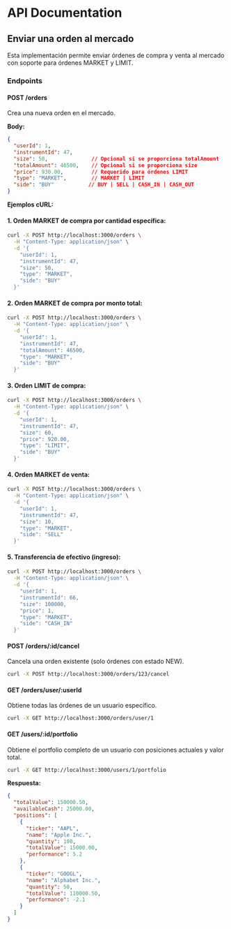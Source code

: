# API Documentation

## Enviar una orden al mercado

Esta implementación permite enviar órdenes de compra y venta al mercado con soporte para órdenes MARKET y LIMIT.

### Endpoints

#### POST /orders
Crea una nueva orden en el mercado.

**Body:**
```json
{
  "userId": 1,
  "instrumentId": 47,
  "size": 50,              // Opcional si se proporciona totalAmount
  "totalAmount": 46500,    // Opcional si se proporciona size
  "price": 930.00,         // Requerido para órdenes LIMIT
  "type": "MARKET",        // MARKET | LIMIT
  "side": "BUY"           // BUY | SELL | CASH_IN | CASH_OUT
}
```

**Ejemplos cURL:**

#### 1. **Orden MARKET de compra por cantidad específica:**
```bash
curl -X POST http://localhost:3000/orders \
  -H "Content-Type: application/json" \
  -d '{
    "userId": 1,
    "instrumentId": 47,
    "size": 50,
    "type": "MARKET",
    "side": "BUY"
  }'
```

#### 2. **Orden MARKET de compra por monto total:**
```bash
curl -X POST http://localhost:3000/orders \
  -H "Content-Type: application/json" \
  -d '{
    "userId": 1,
    "instrumentId": 47,
    "totalAmount": 46500,
    "type": "MARKET",
    "side": "BUY"
  }'
```

#### 3. **Orden LIMIT de compra:**
```bash
curl -X POST http://localhost:3000/orders \
  -H "Content-Type: application/json" \
  -d '{
    "userId": 1,
    "instrumentId": 47,
    "size": 60,
    "price": 920.00,
    "type": "LIMIT",
    "side": "BUY"
  }'
```

#### 4. **Orden MARKET de venta:**
```bash
curl -X POST http://localhost:3000/orders \
  -H "Content-Type: application/json" \
  -d '{
    "userId": 1,
    "instrumentId": 47,
    "size": 10,
    "type": "MARKET",
    "side": "SELL"
  }'
```

#### 5. **Transferencia de efectivo (ingreso):**
```bash
curl -X POST http://localhost:3000/orders \
  -H "Content-Type: application/json" \
  -d '{
    "userId": 1,
    "instrumentId": 66,
    "size": 100000,
    "price": 1,
    "type": "MARKET",
    "side": "CASH_IN"
  }'
```

#### POST /orders/:id/cancel
Cancela una orden existente (solo órdenes con estado NEW).

```bash
curl -X POST http://localhost:3000/orders/123/cancel
```

#### GET /orders/user/:userId
Obtiene todas las órdenes de un usuario específico.

```bash
curl -X GET http://localhost:3000/orders/user/1
```

#### GET /users/:id/portfolio
Obtiene el portfolio completo de un usuario con posiciones actuales y valor total.

```bash
curl -X GET http://localhost:3000/users/1/portfolio
```

**Respuesta:**
```json
{
  "totalValue": 150000.50,
  "availableCash": 25000.00,
  "positions": [
    {
      "ticker": "AAPL",
      "name": "Apple Inc.",
      "quantity": 100,
      "totalValue": 15000.00,
      "performance": 5.2
    },
    {
      "ticker": "GOOGL",
      "name": "Alphabet Inc.",
      "quantity": 50,
      "totalValue": 110000.50,
      "performance": -2.1
    }
  ]
}
```
